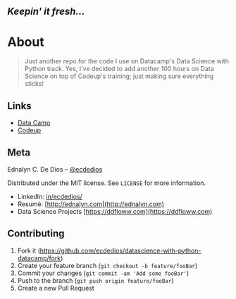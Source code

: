 _Keepin' it fresh..._
--

# About
> Just another repo for the code I use on Datacamp's Data Science with Python track. Yes, I've decided to add another 100 hours on Data Science on top of Codeup's training; just making sure everything sticks!


## Links

- [Data Camp](https://campus.datacamp.com/courses/intro-to-python-for-data-science)
- [Codeup](https://codeup.com/ds-admissions/)



## Meta

Ednalyn C. De Dios – [@ecdedios](https://github.com/ecdedios)

Distributed under the MIT license. See ``LICENSE`` for more information.

- LinkedIn: [in/ecdedios/](https://www.linkedin.com/in/ecdedios/)
- Resumé: [http://ednalyn.com](http://ednalyn.com)
- Data Science Projects [https://ddfloww.com](https://ddfloww.com)

## Contributing

1. Fork it (<https://github.com/ecdedios/datascience-with-python-datacamp/fork>)
2. Create your feature branch (`git checkout -b feature/fooBar`)
3. Commit your changes (`git commit -am 'Add some fooBar'`)
4. Push to the branch (`git push origin feature/fooBar`)
5. Create a new Pull Request
